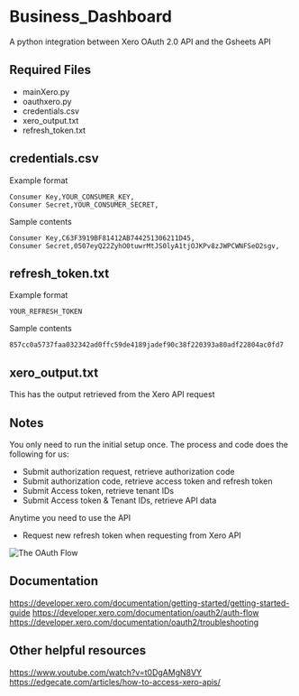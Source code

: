 # Business_Dashboard
A python integration between Xero OAuth 2.0 API and the Gsheets API

## Required Files
- mainXero.py
- oauthxero.py
- credentials.csv
- xero_output.txt
- refresh_token.txt

## credentials.csv
Example format
```
Consumer Key,YOUR_CONSUMER_KEY,
Consumer Secret,YOUR_CONSUMER_SECRET,
```
Sample contents
```
Consumer Key,C63F3919BF81412AB744251306211D45,
Consumer Secret,0507eyQ22ZyhO0tuwrMtJS0lyA1tjOJKPv8zJWPCWNFSeO2sgv,
```

## refresh_token.txt 
Example format
```
YOUR_REFRESH_TOKEN
```
Sample contents
```
857cc0a5737faa032342ad0ffc59de4189jadef90c38f220393a80adf22804ac0fd7
```

## xero_output.txt

This has the output retrieved from the Xero API request

## Notes
You only need to run the initial setup once. The process and code does the following for us:
- Submit authorization request, retrieve authorization code
- Submit authorization code, retrieve access token and refresh token
- Submit Access token, retrieve tenant IDs
- Submit Access token & Tenant IDs, retrieve API data

Anytime you need to use the API
- Request new refresh token when requesting from Xero API

![The OAuth Flow](https://developer.xero.com/static/images/documentation/authflow.svg)

## Documentation
https://developer.xero.com/documentation/getting-started/getting-started-guide
https://developer.xero.com/documentation/oauth2/auth-flow
https://developer.xero.com/documentation/oauth2/troubleshooting

## Other helpful resources
https://www.youtube.com/watch?v=t0DgAMgN8VY
https://edgecate.com/articles/how-to-access-xero-apis/
